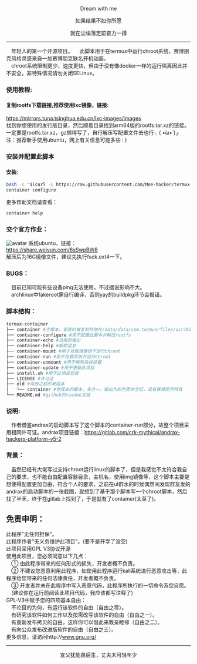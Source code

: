 <p align="center">Dream with me</p>         
<p align="center">如果结果不如你所愿</p>
<p align="center">就在尘埃落定前奋力一搏</p>        

-----------      
&emsp;年轻人的第一个开源项目。
&emsp;此脚本用于在termux中运行chroot系统，赛博朋克风格灵感来自一加赛博朋克联名开机动画。     
&emsp;chroot系统限制更少，速度更快，但由于没有像docker一样的运行隔离因此并不安全，非特殊情况请勿关闭SELinux。      
### 使用教程:    

#### 复制rootfs下载链接,推荐使用lxc镜像，链接:     
https://mirrors.tuna.tsinghua.edu.cn/lxc-images/images      
找到你想使用的发行版目录，然后顺着目录找到arm64版的rootfs.tar.xz的链接。        
一定要是rootfs.tar.xz，gz懒得写了，自行解压写配置文件去也行╮( •́ω•̀ )╭        
注：推荐新手使用ubuntu，网上有关信息可能多些 : )      
### 安装并配置此脚本            
#### 安装:
```sh
bash -c "$(curl -L https://raw.githubusercontent.com/Moe-hacker/termux-container/main/install.sh)"
container configure
```
更多帮助文档请查看：
```sh
container help
```
### 交个官方作业：      
![avatar](https://github.com/Moe-hacker/termux-container/raw/main/.Screenshots/screenshot.jpg)
系统ubuntu，链接：      
https://share.weiyun.com/6sSwpBW8      
解压后为16G镜像文件，建议先执行fsck.ext4一下。     
### BUGS：      
&emsp;目前已知可能有些设备ping无法使用，不过据说影响不大。      
&emsp;archlinux中fakeroot需自行编译，否则yay的buildpkg环节会报错。      
### 脚本结构：      
```sh
termux-container
├── container #主脚本，安装时被复制存放在/data/data/com.termux/files/usr/bin中，调用termux-container目录中的子脚本，执行时会自动获取root权限
├── container-configure #用于配置此脚本并解压rootfs
├── container-echo #没用的输出
├── container-help #帮助信息
├── container-mount #用于挂载镜像但不运行chroot
├── container-run #用于挂载系统并运行chroot
├── container-unmount #用于解除系统挂载
├── container-update #用于更新此项目
├── install.sh #用于此项目安装
├── LICENSE #许可证
├── old #存放之前的老版本
│   └── container #老版本的脚本，多合一，输出为彩色而非全红，没有赛博朋克特效
└── README.md #github的readme文档
```
### 说明:            
&emsp;作者借鉴andrax的启动脚本写了这个脚本的container-run部分，故整个项目采用相同许可证。andrax项目链接：https://gitlab.com/crk-mythical/andrax-hackers-platform-v5-2      
### 背景：
&emsp;虽然已经有大佬写过支持chroot运行linux的脚本了，但是我感觉不太符合我自己的要求，也不能自由配置容器目录，主机名，使用img镜像等，这个脚本主要是想使得配置更加自由，符合个人的要求，之前在ut群水的时候偶然间发现群友发的andrax的启动脚本的一张截图，就想到了基于那个脚本写一个chroot脚本，然后找了半天，终于在gitlab上找到了，于是就有了container(太草了)。
## 免责申明：        
此程序"无任何担保"。       
此程序作者"无义务维护此项目"。(要不是开学了没空)   
此项目采用GPL V3协议开源          
使用此项目，您必须同意以下几点：             
&emsp;① 由此程序带来的任何形式的损失，开发者概不负责。      
&emsp;② 不建议您恶意利用此程序，如使用此程序运行kali系统进行恶意攻击等，此程序给您带来的任何法律责任，开发者概不负责。      
&emsp;③ 开发者并未在此程序中写入恶意代码，此程序所执行的一切命令系您自愿。      
&emsp;(建议你在运行前阅读此项目代码，我应该都写注释了)      
GPL-V3中赋予您的四项基本自由：      
&emsp;不论目的为何，有运行该软件的自由（自由之零）。      
&emsp;有研究该软件如何工作以及按需改写该软件的自由（自由之一）。    
&emsp;有重新发布拷贝的自由，这样你可以借此来敦亲睦邻（自由之二）。      
&emsp;有向公众发布改进版软件的自由（自由之三）。      
更多信息，请访问http://www.gnu.org/      

-------     
<p align="center">宣父犹能畏后生，丈夫未可轻年少</p>    
